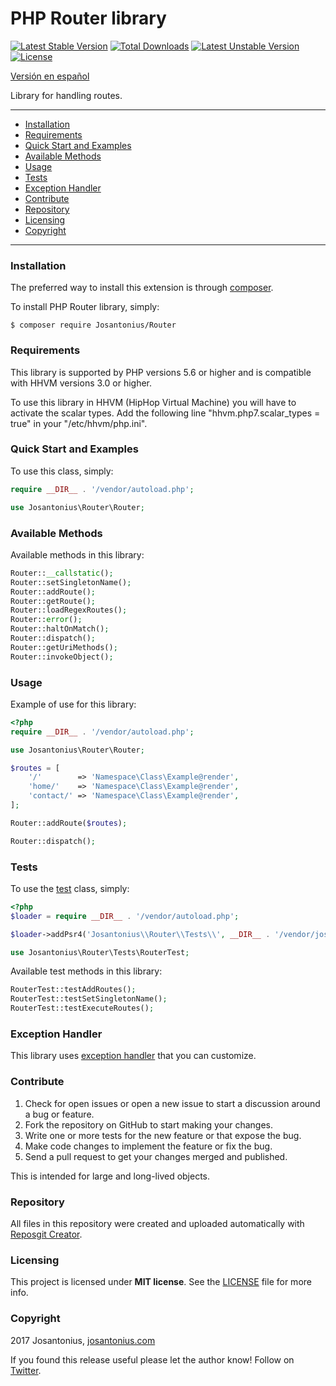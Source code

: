 # PHP Router library

[![Latest Stable Version](https://poser.pugx.org/josantonius/router/v/stable)](https://packagist.org/packages/josantonius/router) [![Total Downloads](https://poser.pugx.org/josantonius/router/downloads)](https://packagist.org/packages/josantonius/router) [![Latest Unstable Version](https://poser.pugx.org/josantonius/router/v/unstable)](https://packagist.org/packages/josantonius/router) [![License](https://poser.pugx.org/josantonius/router/license)](https://packagist.org/packages/josantonius/router)

[Versión en español](README-ES.md)

Library for handling routes.

---

- [Installation](#installation)
- [Requirements](#requirements)
- [Quick Start and Examples](#quick-start-and-examples)
- [Available Methods](#available-methods)
- [Usage](#usage)
- [Tests](#tests)
- [Exception Handler](#exception-handler)
- [Contribute](#contribute)
- [Repository](#repository)
- [Licensing](#licensing)
- [Copyright](#copyright)

---

### Installation

The preferred way to install this extension is through [composer](http://getcomposer.org/download/).

To install PHP Router library, simply:

    $ composer require Josantonius/Router

### Requirements

This library is supported by PHP versions 5.6 or higher and is compatible with HHVM versions 3.0 or higher.

To use this library in HHVM (HipHop Virtual Machine) you will have to activate the scalar types. Add the following line "hhvm.php7.scalar_types = true" in your "/etc/hhvm/php.ini".

### Quick Start and Examples

To use this class, simply:

```php
require __DIR__ . '/vendor/autoload.php';

use Josantonius\Router\Router;
```
### Available Methods

Available methods in this library:

```php
Router::__callstatic();
Router::setSingletonName();
Router::addRoute();
Router::getRoute();
Router::loadRegexRoutes();
Router::error();
Router::haltOnMatch();
Router::dispatch();
Router::getUriMethods();
Router::invokeObject();
```
### Usage

Example of use for this library:

```php
<?php
require __DIR__ . '/vendor/autoload.php';

use Josantonius\Router\Router;

$routes = [
    '/'        => 'Namespace\Class\Example@render',
    'home/'    => 'Namespace\Class\Example@render',
    'contact/' => 'Namespace\Class\Example@render',
];

Router::addRoute($routes);

Router::dispatch();
```

### Tests 

To use the [test](tests) class, simply:

```php
<?php
$loader = require __DIR__ . '/vendor/autoload.php';

$loader->addPsr4('Josantonius\\Router\\Tests\\', __DIR__ . '/vendor/josantonius/router/tests');

use Josantonius\Router\Tests\RouterTest;

```
Available test methods in this library:

```php
RouterTest::testAddRoutes();
RouterTest::testSetSingletonName();
RouterTest::testExecuteRoutes();
```

### Exception Handler

This library uses [exception handler](src/Exception) that you can customize.
### Contribute
1. Check for open issues or open a new issue to start a discussion around a bug or feature.
1. Fork the repository on GitHub to start making your changes.
1. Write one or more tests for the new feature or that expose the bug.
1. Make code changes to implement the feature or fix the bug.
1. Send a pull request to get your changes merged and published.

This is intended for large and long-lived objects.

### Repository

All files in this repository were created and uploaded automatically with [Reposgit Creator](https://github.com/Josantonius/BASH-Reposgit).

### Licensing

This project is licensed under **MIT license**. See the [LICENSE](LICENSE) file for more info.

### Copyright

2017 Josantonius, [josantonius.com](https://josantonius.com/)

If you found this release useful please let the author know! Follow on [Twitter](https://twitter.com/Josantonius).